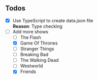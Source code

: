 ## Todos

- [x] Use TypeScript to create data.json file<br>
      **Reason**: Type checking
- [ ] Add more shows
  - [ ] The Flash
  - [x] Game Of Thrones
  - [ ] Stranger Things
  - [ ] Breaking Bad
  - [ ] The Walking Dead
  - [ ] Westworld
  - [x] Friends